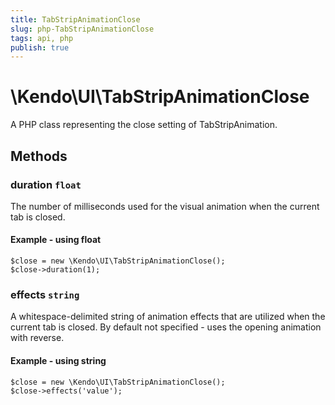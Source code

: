 ```yaml
---
title: TabStripAnimationClose
slug: php-TabStripAnimationClose
tags: api, php
publish: true
---
```


# \Kendo\UI\TabStripAnimationClose

A PHP class representing the close setting of TabStripAnimation.


## Methods

### duration `float`

The number of milliseconds used for the visual animation when the current tab is closed.


#### Example - using float
    $close = new \Kendo\UI\TabStripAnimationClose();
    $close->duration(1);

### effects `string`

A whitespace-delimited string of animation effects that are utilized when the current tab
is closed. By default not specified - uses the opening animation with reverse.


#### Example - using string
    $close = new \Kendo\UI\TabStripAnimationClose();
    $close->effects('value');

